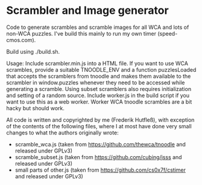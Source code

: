 Scrambler and Image generator
===
Code to generate scrambles and scramble images for all WCA and lots of non-WCA puzzles. I've build this mainly to run my own timer (speed-cmos.com).

Build using ./build.sh.

Usage: Include scrambler.min.js into a HTML file. If you want to use WCA scrambles, provide a suitable TNOODLE_ENV and a function puzzlesLoaded that accepts the scramblers from tnoodle and makes them available to the scrambler in window.puzzles whenever they need to be accessed while generating a scramble. Using subset scramblers also requires initialization and setting of a random source.
Include worker.js in the build script if you want to use this as a web worker. Worker WCA tnoodle scrambles are a bit hacky but should work.

All code is written and copyrighted by me (Frederik Hutfleß), with exception of the contents of the following files, where I at most have done very small changes to what the authors originally wrote:
- scramble_wca.js (taken from https://github.com/thewca/tnoodle and released under GPLv3)
- scramble_subset.js (taken from https://github.com/cubing/jsss and released under GPLv3)
- small parts of other.js (taken from https://github.com/cs0x7f/cstimer and released under GPLv3)
